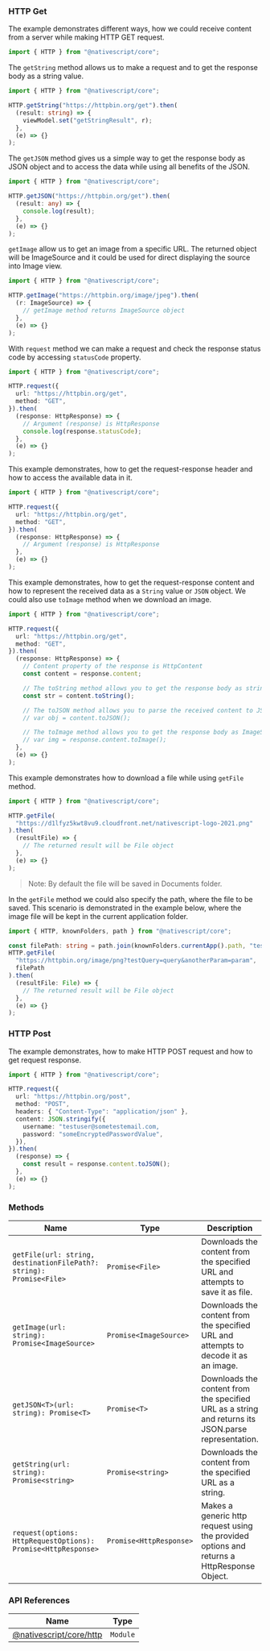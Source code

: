 ### HTTP Get

The example demonstrates different ways, how we could receive content from a server while making HTTP GET request.

```typescript
import { HTTP } from "@nativescript/core";
```

The `getString` method allows us to make a request and to get the response body as a string value.

```typescript
import { HTTP } from "@nativescript/core";

HTTP.getString("https://httpbin.org/get").then(
  (result: string) => {
    viewModel.set("getStringResult", r);
  },
  (e) => {}
);
```

The `getJSON` method gives us a simple way to get the response body as JSON object and to access the data while using all benefits of the JSON.

```typescript
import { HTTP } from "@nativescript/core";

HTTP.getJSON("https://httpbin.org/get").then(
  (result: any) => {
    console.log(result);
  },
  (e) => {}
);
```

`getImage` allow us to get an image from a specific URL. The returned object will be ImageSource and it could be used for direct displaying the source into Image view.

```typescript
import { HTTP } from "@nativescript/core";

HTTP.getImage("https://httpbin.org/image/jpeg").then(
  (r: ImageSource) => {
    // getImage method returns ImageSource object
  },
  (e) => {}
);
```

With `request` method we can make a request and check the response status code by accessing `statusCode` property.

```typescript
import { HTTP } from "@nativescript/core";

HTTP.request({
  url: "https://httpbin.org/get",
  method: "GET",
}).then(
  (response: HttpResponse) => {
    // Argument (response) is HttpResponse
    console.log(response.statusCode);
  },
  (e) => {}
);
```

This example demonstrates, how to get the request-response header and how to access the available data in it.

```typescript
import { HTTP } from "@nativescript/core";

HTTP.request({
  url: "https://httpbin.org/get",
  method: "GET",
}).then(
  (response: HttpResponse) => {
    // Argument (response) is HttpResponse
  },
  (e) => {}
);
```

This example demonstrates, how to get the request-response content and how to represent the received data as a `String` value or `JSON` object. We could also use `toImage` method when we download an image.

```typescript
import { HTTP } from "@nativescript/core";

HTTP.request({
  url: "https://httpbin.org/get",
  method: "GET",
}).then(
  (response: HttpResponse) => {
    // Content property of the response is HttpContent
    const content = response.content;

    // The toString method allows you to get the response body as string.
    const str = content.toString();

    // The toJSON method allows you to parse the received content to JSON object
    // var obj = content.toJSON();

    // The toImage method allows you to get the response body as ImageSource.
    // var img = response.content.toImage();
  },
  (e) => {}
);
```

This example demonstrates how to download a file while using `getFile` method.

```typescript
import { HTTP } from "@nativescript/core";

HTTP.getFile(
  "https://d1lfyz5kwt8vu9.cloudfront.net/nativescript-logo-2021.png"
).then(
  (resultFile) => {
    // The returned result will be File object
  },
  (e) => {}
);
```

> Note: By default the file will be saved in Documents folder.

In the `getFile` method we could also specify the path, where the file to be saved. This scenario is demonstrated in the example below, where the image file will be kept in the current application folder.

```typescript
import { HTTP, knownFolders, path } from "@nativescript/core";

const filePath: string = path.join(knownFolders.currentApp().path, "test.png");
HTTP.getFile(
  "https://httpbin.org/image/png?testQuery=query&anotherParam=param",
  filePath
).then(
  (resultFile: File) => {
    // The returned result will be File object
  },
  (e) => {}
);
```

### HTTP Post

The example demonstrates, how to make HTTP POST request and how to get request response.

```typescript
import { HTTP } from "@nativescript/core";

HTTP.request({
  url: "https://httpbin.org/post",
  method: "POST",
  headers: { "Content-Type": "application/json" },
  content: JSON.stringify({
    username: "testuser@sometestemail.com,
    password: "someEncryptedPasswordValue",
  }),
}).then(
  (response) => {
    const result = response.content.toJSON();
  },
  (e) => {}
);
```

### Methods

| Name                                                                | Type                    | Description                                                                                         |
| ------------------------------------------------------------------- | ----------------------- | --------------------------------------------------------------------------------------------------- |
| `getFile(url: string, destinationFilePath?: string): Promise<File>` | `Promise<File>`         | Downloads the content from the specified URL and attempts to save it as file.                       |
| `getImage(url: string): Promise<ImageSource>`                       | `Promise<ImageSource>`  | Downloads the content from the specified URL and attempts to decode it as an image.                 |
| `getJSON<T>(url: string): Promise<T>`                               | `Promise<T>`            | Downloads the content from the specified URL as a string and returns its JSON.parse representation. |
| `getString(url: string): Promise<string>`                           | `Promise<string>`       | Downloads the content from the specified URL as a string.                                           |
| `request(options: HttpRequestOptions): Promise<HttpResponse>`       | `Promise<HttpResponse>` | Makes a generic http request using the provided options and returns a HttpResponse Object.          |

### API References

| Name                                                                                    | Type     |
| --------------------------------------------------------------------------------------- | -------- |
| [@nativescript/core/http](https://docs.nativescript.org/api-reference/modules.html#http) | `Module` |
